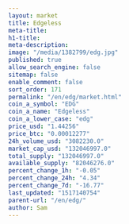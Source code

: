 ```yaml
---
layout: market
title: Edgeless
meta-title: 
h1-title: 
meta-description: 
image: "/media/1382799/edg.jpg"
published: true
allow_search_engine: false
sitemap: false
enable_comment: false
sort_order: 171
permalink: "/en/edg/market.html"
coin_a_symbol: "EDG"
coin_a_name: "Edgeless"
coin_a_lower_case: "edg"
price_usd: "1.44256"
price_btc: "0.00012277"
24h_volume_usd: "3082230.0"
market_cap_usd: "132046997.0"
total_supply: "132046997.0"
available_supply: "82046276.0"
percent_change_1h: "-0.05"
percent_change_24h: "4.34"
percent_change_7d: "-16.77"
last_updated: "1517140754"
parent-url: "/en/edg/"
author: Sam
---
```


